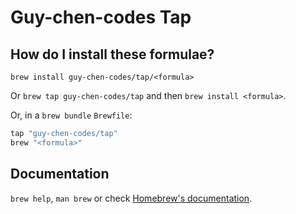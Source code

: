 # Guy-chen-codes Tap

## How do I install these formulae?

`brew install guy-chen-codes/tap/<formula>`

Or `brew tap guy-chen-codes/tap` and then `brew install <formula>`.

Or, in a `brew bundle` `Brewfile`:

```ruby
tap "guy-chen-codes/tap"
brew "<formula>"
```

## Documentation

`brew help`, `man brew` or check [Homebrew's documentation](https://docs.brew.sh).

